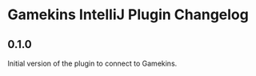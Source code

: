 <!-- Keep a Changelog guide -> https://keepachangelog.com -->

# Gamekins IntelliJ Plugin Changelog

## 0.1.0

Initial version of the plugin to connect to Gamekins.